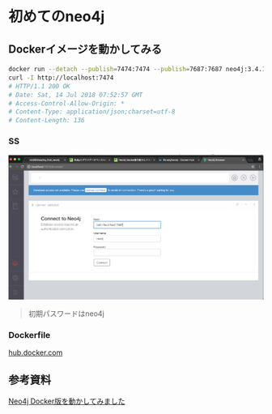 # 初めてのneo4j

## Dockerイメージを動かしてみる

```bash
docker run --detach --publish=7474:7474 --publish=7687:7687 neo4j:3.4.1
curl -I http://localhost:7474
# HTTP/1.1 200 OK
# Date: Sat, 14 Jul 2018 07:52:57 GMT
# Access-Control-Allow-Origin: *
# Content-Type: application/json;charset=utf-8
# Content-Length: 136
```

### SS
![image](./image1.png)

> 初期パスワードはneo4j

### Dockerfile

[hub.docker.com](https://hub.docker.com/_/neo4j/)

## 参考資料
[Neo4j Docker版を動かしてみました](https://qiita.com/awk256/items/305fd52c881d8df69de1)
